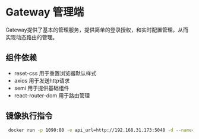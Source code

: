 # Gateway 管理端

Gateway提供了基本的管理服务，提供简单的登录授权，和实时配置管理，从而实现动态路由的管理。

## 组件依赖

- reset-css 用于重置浏览器默认样式
- axios 用于发送http请求
- semi 用于提供基础组件
- react-router-dom 用于路由管理

## 镜像执行指令

```bash
 docker run -p 1090:80 -e api_url=http://192.168.31.173:5048 -d --name=web gateway-web
```
